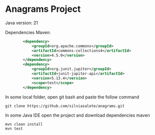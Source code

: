 # Anagrams Project

Java version: 21

Dependencies Maven:
````xml
        <dependency>
            <groupId>org.apache.commons</groupId>
            <artifactId>commons-collections4</artifactId>
            <version>4.5.0</version>
        </dependency>
        <dependency>
            <groupId>org.junit.jupiter</groupId>
            <artifactId>junit-jupiter-api</artifactId>
            <version>5.13.4</version>
            <scope>test</scope>
        </dependency>
````


In some local folder, open git bash and paste the follow command

````
git clone https://github.com/silviasalete/anagrams.git
````

In some Java IDE open the project and download dependencies maven
````
mvn clean install
mvn test
````
 
